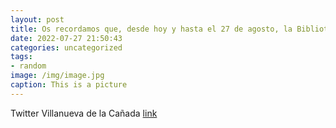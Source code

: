 ```yaml
---
layout: post
title: Os recordamos que, desde hoy y hasta el 27 de agosto, la Biblioteca Municipal F. Lázaro Carreter permanecerá cerrada por obras d...
date: 2022-07-27 21:50:43
categories: uncategorized
tags:
- random
image: /img/image.jpg
caption: This is a picture
---
```

Twitter Villanueva de la Cañada [link](https://twitter.com/AytoVDLCanada/status/1552249747817353216)
